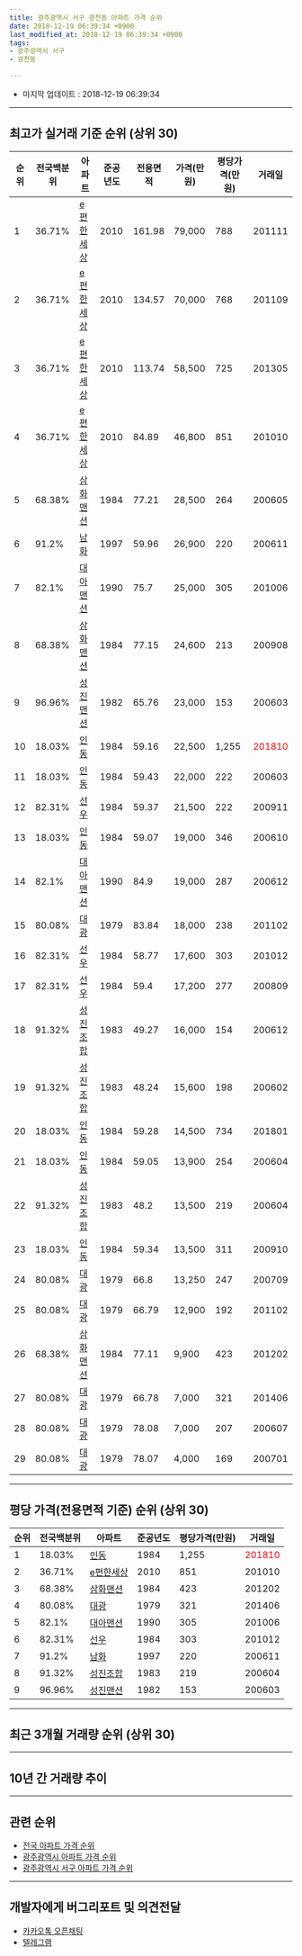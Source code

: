 ```yaml
---
title: 광주광역시 서구 광천동 아파트 가격 순위
date: 2018-12-19 06:39:34 +0900
last_modified_at: 2018-12-19 06:39:34 +0900
tags:
- 광주광역시 서구
- 광천동

---
```


* 마지막 업데이트 : 2018-12-19 06:39:34

---

## 최고가 실거래 기준 순위 (상위 30)


|순위|전국백분위|아파트|준공년도|전용면적|가격(만원)|평당가격(만원)|거래일|
|---|---|---|---|---|---|---|---|
|1|36.71%|[e편한세상](https://search.naver.com/search.naver?query=%EA%B4%91%EC%A3%BC%EA%B4%91%EC%97%AD%EC%8B%9C+%EC%84%9C%EA%B5%AC+%EA%B4%91%EC%B2%9C%EB%8F%99+e%ED%8E%B8%ED%95%9C%EC%84%B8%EC%83%81)|2010|161.98|79,000|788|201111|
|2|36.71%|[e편한세상](https://search.naver.com/search.naver?query=%EA%B4%91%EC%A3%BC%EA%B4%91%EC%97%AD%EC%8B%9C+%EC%84%9C%EA%B5%AC+%EA%B4%91%EC%B2%9C%EB%8F%99+e%ED%8E%B8%ED%95%9C%EC%84%B8%EC%83%81)|2010|134.57|70,000|768|201109|
|3|36.71%|[e편한세상](https://search.naver.com/search.naver?query=%EA%B4%91%EC%A3%BC%EA%B4%91%EC%97%AD%EC%8B%9C+%EC%84%9C%EA%B5%AC+%EA%B4%91%EC%B2%9C%EB%8F%99+e%ED%8E%B8%ED%95%9C%EC%84%B8%EC%83%81)|2010|113.74|58,500|725|201305|
|4|36.71%|[e편한세상](https://search.naver.com/search.naver?query=%EA%B4%91%EC%A3%BC%EA%B4%91%EC%97%AD%EC%8B%9C+%EC%84%9C%EA%B5%AC+%EA%B4%91%EC%B2%9C%EB%8F%99+e%ED%8E%B8%ED%95%9C%EC%84%B8%EC%83%81)|2010|84.89|46,800|851|201010|
|5|68.38%|[삼화맨션](https://search.naver.com/search.naver?query=%EA%B4%91%EC%A3%BC%EA%B4%91%EC%97%AD%EC%8B%9C+%EC%84%9C%EA%B5%AC+%EA%B4%91%EC%B2%9C%EB%8F%99+%EC%82%BC%ED%99%94%EB%A7%A8%EC%85%98)|1984|77.21|28,500|264|200605|
|6|91.2%|[남화](https://search.naver.com/search.naver?query=%EA%B4%91%EC%A3%BC%EA%B4%91%EC%97%AD%EC%8B%9C+%EC%84%9C%EA%B5%AC+%EA%B4%91%EC%B2%9C%EB%8F%99+%EB%82%A8%ED%99%94)|1997|59.96|26,900|220|200611|
|7|82.1%|[대아맨션](https://search.naver.com/search.naver?query=%EA%B4%91%EC%A3%BC%EA%B4%91%EC%97%AD%EC%8B%9C+%EC%84%9C%EA%B5%AC+%EA%B4%91%EC%B2%9C%EB%8F%99+%EB%8C%80%EC%95%84%EB%A7%A8%EC%85%98)|1990|75.7|25,000|305|201006|
|8|68.38%|[삼화맨션](https://search.naver.com/search.naver?query=%EA%B4%91%EC%A3%BC%EA%B4%91%EC%97%AD%EC%8B%9C+%EC%84%9C%EA%B5%AC+%EA%B4%91%EC%B2%9C%EB%8F%99+%EC%82%BC%ED%99%94%EB%A7%A8%EC%85%98)|1984|77.15|24,600|213|200908|
|9|96.96%|[성진맨션](https://search.naver.com/search.naver?query=%EA%B4%91%EC%A3%BC%EA%B4%91%EC%97%AD%EC%8B%9C+%EC%84%9C%EA%B5%AC+%EA%B4%91%EC%B2%9C%EB%8F%99+%EC%84%B1%EC%A7%84%EB%A7%A8%EC%85%98)|1982|65.76|23,000|153|200603|
|10|18.03%|[인동](https://search.naver.com/search.naver?query=%EA%B4%91%EC%A3%BC%EA%B4%91%EC%97%AD%EC%8B%9C+%EC%84%9C%EA%B5%AC+%EA%B4%91%EC%B2%9C%EB%8F%99+%EC%9D%B8%EB%8F%99)|1984|59.16|22,500|1,255|<span style="color:red">201810</span>|
|11|18.03%|[인동](https://search.naver.com/search.naver?query=%EA%B4%91%EC%A3%BC%EA%B4%91%EC%97%AD%EC%8B%9C+%EC%84%9C%EA%B5%AC+%EA%B4%91%EC%B2%9C%EB%8F%99+%EC%9D%B8%EB%8F%99)|1984|59.43|22,000|222|200603|
|12|82.31%|[선우](https://search.naver.com/search.naver?query=%EA%B4%91%EC%A3%BC%EA%B4%91%EC%97%AD%EC%8B%9C+%EC%84%9C%EA%B5%AC+%EA%B4%91%EC%B2%9C%EB%8F%99+%EC%84%A0%EC%9A%B0)|1984|59.37|21,500|222|200911|
|13|18.03%|[인동](https://search.naver.com/search.naver?query=%EA%B4%91%EC%A3%BC%EA%B4%91%EC%97%AD%EC%8B%9C+%EC%84%9C%EA%B5%AC+%EA%B4%91%EC%B2%9C%EB%8F%99+%EC%9D%B8%EB%8F%99)|1984|59.07|19,000|346|200610|
|14|82.1%|[대아맨션](https://search.naver.com/search.naver?query=%EA%B4%91%EC%A3%BC%EA%B4%91%EC%97%AD%EC%8B%9C+%EC%84%9C%EA%B5%AC+%EA%B4%91%EC%B2%9C%EB%8F%99+%EB%8C%80%EC%95%84%EB%A7%A8%EC%85%98)|1990|84.9|19,000|287|200612|
|15|80.08%|[대광](https://search.naver.com/search.naver?query=%EA%B4%91%EC%A3%BC%EA%B4%91%EC%97%AD%EC%8B%9C+%EC%84%9C%EA%B5%AC+%EA%B4%91%EC%B2%9C%EB%8F%99+%EB%8C%80%EA%B4%91)|1979|83.84|18,000|238|201102|
|16|82.31%|[선우](https://search.naver.com/search.naver?query=%EA%B4%91%EC%A3%BC%EA%B4%91%EC%97%AD%EC%8B%9C+%EC%84%9C%EA%B5%AC+%EA%B4%91%EC%B2%9C%EB%8F%99+%EC%84%A0%EC%9A%B0)|1984|58.77|17,600|303|201012|
|17|82.31%|[선우](https://search.naver.com/search.naver?query=%EA%B4%91%EC%A3%BC%EA%B4%91%EC%97%AD%EC%8B%9C+%EC%84%9C%EA%B5%AC+%EA%B4%91%EC%B2%9C%EB%8F%99+%EC%84%A0%EC%9A%B0)|1984|59.4|17,200|277|200809|
|18|91.32%|[성진조합](https://search.naver.com/search.naver?query=%EA%B4%91%EC%A3%BC%EA%B4%91%EC%97%AD%EC%8B%9C+%EC%84%9C%EA%B5%AC+%EA%B4%91%EC%B2%9C%EB%8F%99+%EC%84%B1%EC%A7%84%EC%A1%B0%ED%95%A9)|1983|49.27|16,000|154|200612|
|19|91.32%|[성진조합](https://search.naver.com/search.naver?query=%EA%B4%91%EC%A3%BC%EA%B4%91%EC%97%AD%EC%8B%9C+%EC%84%9C%EA%B5%AC+%EA%B4%91%EC%B2%9C%EB%8F%99+%EC%84%B1%EC%A7%84%EC%A1%B0%ED%95%A9)|1983|48.24|15,600|198|200602|
|20|18.03%|[인동](https://search.naver.com/search.naver?query=%EA%B4%91%EC%A3%BC%EA%B4%91%EC%97%AD%EC%8B%9C+%EC%84%9C%EA%B5%AC+%EA%B4%91%EC%B2%9C%EB%8F%99+%EC%9D%B8%EB%8F%99)|1984|59.28|14,500|734|201801|
|21|18.03%|[인동](https://search.naver.com/search.naver?query=%EA%B4%91%EC%A3%BC%EA%B4%91%EC%97%AD%EC%8B%9C+%EC%84%9C%EA%B5%AC+%EA%B4%91%EC%B2%9C%EB%8F%99+%EC%9D%B8%EB%8F%99)|1984|59.05|13,900|254|200604|
|22|91.32%|[성진조합](https://search.naver.com/search.naver?query=%EA%B4%91%EC%A3%BC%EA%B4%91%EC%97%AD%EC%8B%9C+%EC%84%9C%EA%B5%AC+%EA%B4%91%EC%B2%9C%EB%8F%99+%EC%84%B1%EC%A7%84%EC%A1%B0%ED%95%A9)|1983|48.2|13,500|219|200604|
|23|18.03%|[인동](https://search.naver.com/search.naver?query=%EA%B4%91%EC%A3%BC%EA%B4%91%EC%97%AD%EC%8B%9C+%EC%84%9C%EA%B5%AC+%EA%B4%91%EC%B2%9C%EB%8F%99+%EC%9D%B8%EB%8F%99)|1984|59.34|13,500|311|200910|
|24|80.08%|[대광](https://search.naver.com/search.naver?query=%EA%B4%91%EC%A3%BC%EA%B4%91%EC%97%AD%EC%8B%9C+%EC%84%9C%EA%B5%AC+%EA%B4%91%EC%B2%9C%EB%8F%99+%EB%8C%80%EA%B4%91)|1979|66.8|13,250|247|200709|
|25|80.08%|[대광](https://search.naver.com/search.naver?query=%EA%B4%91%EC%A3%BC%EA%B4%91%EC%97%AD%EC%8B%9C+%EC%84%9C%EA%B5%AC+%EA%B4%91%EC%B2%9C%EB%8F%99+%EB%8C%80%EA%B4%91)|1979|66.79|12,900|192|201102|
|26|68.38%|[삼화맨션](https://search.naver.com/search.naver?query=%EA%B4%91%EC%A3%BC%EA%B4%91%EC%97%AD%EC%8B%9C+%EC%84%9C%EA%B5%AC+%EA%B4%91%EC%B2%9C%EB%8F%99+%EC%82%BC%ED%99%94%EB%A7%A8%EC%85%98)|1984|77.11|9,900|423|201202|
|27|80.08%|[대광](https://search.naver.com/search.naver?query=%EA%B4%91%EC%A3%BC%EA%B4%91%EC%97%AD%EC%8B%9C+%EC%84%9C%EA%B5%AC+%EA%B4%91%EC%B2%9C%EB%8F%99+%EB%8C%80%EA%B4%91)|1979|66.78|7,000|321|201406|
|28|80.08%|[대광](https://search.naver.com/search.naver?query=%EA%B4%91%EC%A3%BC%EA%B4%91%EC%97%AD%EC%8B%9C+%EC%84%9C%EA%B5%AC+%EA%B4%91%EC%B2%9C%EB%8F%99+%EB%8C%80%EA%B4%91)|1979|78.08|7,000|207|200607|
|29|80.08%|[대광](https://search.naver.com/search.naver?query=%EA%B4%91%EC%A3%BC%EA%B4%91%EC%97%AD%EC%8B%9C+%EC%84%9C%EA%B5%AC+%EA%B4%91%EC%B2%9C%EB%8F%99+%EB%8C%80%EA%B4%91)|1979|78.07|4,000|169|200701|


---

## 평당 가격(전용면적 기준) 순위 (상위 30)


|순위|전국백분위|아파트|준공년도|평당가격(만원)|거래일|
|---|---|---|---|---|---|
|1|18.03%|[인동](https://search.naver.com/search.naver?query=%EA%B4%91%EC%A3%BC%EA%B4%91%EC%97%AD%EC%8B%9C+%EC%84%9C%EA%B5%AC+%EA%B4%91%EC%B2%9C%EB%8F%99+%EC%9D%B8%EB%8F%99)|1984|1,255|<span style="color:red">201810</span>|
|2|36.71%|[e편한세상](https://search.naver.com/search.naver?query=%EA%B4%91%EC%A3%BC%EA%B4%91%EC%97%AD%EC%8B%9C+%EC%84%9C%EA%B5%AC+%EA%B4%91%EC%B2%9C%EB%8F%99+e%ED%8E%B8%ED%95%9C%EC%84%B8%EC%83%81)|2010|851|201010|
|3|68.38%|[삼화맨션](https://search.naver.com/search.naver?query=%EA%B4%91%EC%A3%BC%EA%B4%91%EC%97%AD%EC%8B%9C+%EC%84%9C%EA%B5%AC+%EA%B4%91%EC%B2%9C%EB%8F%99+%EC%82%BC%ED%99%94%EB%A7%A8%EC%85%98)|1984|423|201202|
|4|80.08%|[대광](https://search.naver.com/search.naver?query=%EA%B4%91%EC%A3%BC%EA%B4%91%EC%97%AD%EC%8B%9C+%EC%84%9C%EA%B5%AC+%EA%B4%91%EC%B2%9C%EB%8F%99+%EB%8C%80%EA%B4%91)|1979|321|201406|
|5|82.1%|[대아맨션](https://search.naver.com/search.naver?query=%EA%B4%91%EC%A3%BC%EA%B4%91%EC%97%AD%EC%8B%9C+%EC%84%9C%EA%B5%AC+%EA%B4%91%EC%B2%9C%EB%8F%99+%EB%8C%80%EC%95%84%EB%A7%A8%EC%85%98)|1990|305|201006|
|6|82.31%|[선우](https://search.naver.com/search.naver?query=%EA%B4%91%EC%A3%BC%EA%B4%91%EC%97%AD%EC%8B%9C+%EC%84%9C%EA%B5%AC+%EA%B4%91%EC%B2%9C%EB%8F%99+%EC%84%A0%EC%9A%B0)|1984|303|201012|
|7|91.2%|[남화](https://search.naver.com/search.naver?query=%EA%B4%91%EC%A3%BC%EA%B4%91%EC%97%AD%EC%8B%9C+%EC%84%9C%EA%B5%AC+%EA%B4%91%EC%B2%9C%EB%8F%99+%EB%82%A8%ED%99%94)|1997|220|200611|
|8|91.32%|[성진조합](https://search.naver.com/search.naver?query=%EA%B4%91%EC%A3%BC%EA%B4%91%EC%97%AD%EC%8B%9C+%EC%84%9C%EA%B5%AC+%EA%B4%91%EC%B2%9C%EB%8F%99+%EC%84%B1%EC%A7%84%EC%A1%B0%ED%95%A9)|1983|219|200604|
|9|96.96%|[성진맨션](https://search.naver.com/search.naver?query=%EA%B4%91%EC%A3%BC%EA%B4%91%EC%97%AD%EC%8B%9C+%EC%84%9C%EA%B5%AC+%EA%B4%91%EC%B2%9C%EB%8F%99+%EC%84%B1%EC%A7%84%EB%A7%A8%EC%85%98)|1982|153|200603|


---

## 최근 3개월 거래량 순위 (상위 30)


<div style="width:100%;">
    <canvas id="deal_count_ranking" height="250"></canvas>
</div>


<script>
new Chart(document.getElementById("deal_count_ranking"), {
    type: 'horizontalBar',
    data: {
        labels: ['e편한세상', '남화', '인동', '성진조합', '삼화맨션', '선우'],
        datasets: [{
            label: '실거래 수',
            data: [8, 6, 2, 1, 1, 1],
            borderColor: "rgba(255, 0, 128, 1)",
            backgroundColor: "rgba(255, 0, 128, 0.5)",
            fill: false,
        }]
    },
    options: {
        responsive: true,
        title: {
            display: true,
            text: '최근 3개월 거래량 순위'
        },
        tooltips: {
            mode: 'index',
            intersect: false,
            callbacks: {
                title: function(tooltipItems, data) {
                    return "실거래 수:";
                },
                label: function(tooltipItem, data) {
                    return data.labels[tooltipItem.index] + ": " + tooltipItem.xLabel;
                }
            }
        },
        hover: {
            mode: 'nearest',
            intersect: true
        },
        scales: {
            xAxes: [{
                display: true,
                scaleLabel: {
                    display: true,
                    labelString: '실거래 수'
                },
                ticks: {
                    suggestedMin: 0,
                }
            }],
            yAxes: [{
                display: true,
                ticks: {
                    autoSkip: false,
                    callback: function(value, index, values) {
                        if (value.length > 15)
                            return value.substr(0, 13) + "...";
                        else
                            return value;
                    }
                },
                scaleLabel: {
                    display: false,
                }
            }]
        }
    }
});

</script>


---

## 10년 간 거래량 추이


<div style="width:100%;">
    <canvas id="deal_progress" height="250"></canvas>
</div>

<script>
new Chart(document.getElementById("deal_progress"), {
    type: 'line',
    data: {
        labels: ['200812','200901','200902','200903','200904','200905','200906','200907','200908','200909','200910','200911','200912','201001','201002','201003','201004','201005','201006','201007','201008','201009','201010','201011','201012','201101','201102','201103','201104','201105','201106','201107','201108','201109','201110','201111','201112','201201','201202','201203','201204','201205','201206','201207','201208','201209','201210','201211','201212','201301','201302','201303','201304','201305','201306','201307','201308','201309','201310','201311','201312','201401','201402','201403','201404','201405','201406','201407','201408','201409','201410','201411','201412','201501','201502','201503','201504','201505','201506','201507','201508','201509','201510','201511','201512','201601','201602','201603','201604','201605','201606','201607','201608','201609','201610','201611','201612','201701','201702','201703','201704','201705','201706','201707','201708','201709','201710','201711','201712','201801','201802','201803','201804','201805','201806','201807','201808','201809','201810','201811','201812'],
        datasets: [{
            label: '실거래 수',
            pointRadius: 1,
            data: [2, 0, 0, 1, 1, 0, 1, 1, 4, 2, 3, 3, 0, 11, 24, 36, 25, 23, 15, 13, 12, 35, 36, 28, 27, 12, 9, 11, 4, 8, 8, 8, 9, 4, 7, 12, 13, 4, 24, 8, 7, 9, 10, 4, 6, 12, 12, 14, 13, 6, 7, 13, 9, 15, 16, 8, 10, 7, 18, 14, 10, 13, 22, 13, 10, 7, 15, 10, 10, 16, 15, 20, 22, 8, 15, 13, 13, 11, 6, 2, 3, 7, 9, 7, 6, 8, 1, 6, 4, 5, 7, 10, 8, 15, 7, 8, 6, 7, 9, 9, 5, 5, 10, 8, 14, 6, 12, 10, 10, 15, 16, 18, 10, 10, 12, 9, 17, 14, 16, 2, 1],
            borderColor: "rgba(255, 201, 14, 1)",
            backgroundColor: "rgba(255, 201, 14, 0.5)",
            fill: true,
        }]
    },
    options: {
        responsive: true,
        title: {
            display: true,
            text: '10년간 거래량 추이'
        },
        tooltips: {
            mode: 'index',
            intersect: false,
        },
        hover: {
            mode: 'nearest',
            intersect: true
        },
        scales: {
            xAxes: [{
                display: true,
                scaleLabel: {
                    display: true,
                    labelString: '년/월'
                }
            }],
            yAxes: [{
                display: true,
                ticks: {
                    suggestedMin: 0,
                },
                scaleLabel: {
                    display: true,
                    labelString: '실거래 수'
                }
            }]
        }
    }
});

</script>


---

## 관련 순위

- [전국 아파트 가격 순위](https://inasie.github.io/apt-ranking/전국)
- [광주광역시 아파트 가격 순위](https://inasie.github.io/apt-ranking/광주광역시)
- [광주광역시 서구 아파트 가격 순위](https://inasie.github.io/apt-ranking/광주광역시-서구)


---

## 개발자에게 버그리포트 및 의견전달

- [카카오톡 오픈채팅](https://open.kakao.com/o/gLJUAP4)
- [텔레그램](https://t.me/inasie)

